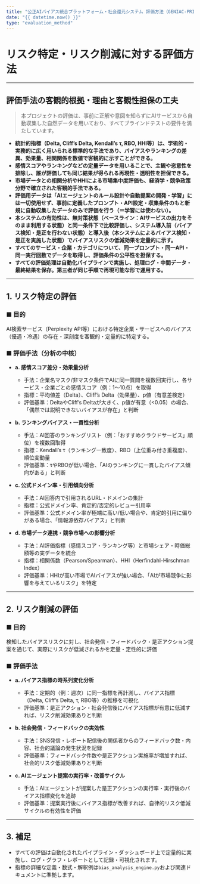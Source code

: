 ```yaml
---
title: "公正AIバイアス統合プラットフォーム・社会還元システム 評価方法（GENIAC-PRIZE応募用）"
date: "{{ datetime.now() }}"
type: "evaluation_method"
---
```


# リスク特定・リスク削減に対する評価方法

---

## 評価手法の客観的根拠・理由と客観性担保の工夫

> 本プロジェクトの評価は、事前に正解や意図を知らずにAIサービスから自動収集した自然データを用いており、すべてブラインドテストの要件を満たしています。

- **統計的指標（Delta, Cliff’s Delta, Kendall’s τ, RBO, HHI等）は、学術的・実務的に広く用いられる標準的な手法であり、バイアスやランキングの差異、効果量、相関関係を数値で客観的に示すことができる。**
- **感情スコアやランキングなどの定量データを用いることで、主観や恣意性を排除し、誰が評価しても同じ結果が得られる再現性・透明性を担保できる。**
- **市場データとの相関分析やHHIによる市場集中度評価も、経済学・競争政策分野で確立された客観的手法である。**
- **評価用データは「AIエージェントのルール設計や自動提案の開発・学習」には一切使用せず、事前に定義したプロンプト・API設定・収集条件のもと新規に自動収集したデータのみで評価を行う（＝学習には使わない）。**
- **本システムの有効性は、無対策状態（ベースライン：AIサービスの出力をそのまま利用する状態）と同一条件下で比較評価し、システム導入前（バイアス検知・是正を行わない状態）と導入後（本システムによるバイアス検知・是正を実施した状態）でバイアスリスクの低減効果を定量的に示す。**
- **すべてのサービス・企業・カテゴリについて、同一プロンプト・同一API・同一実行回数でデータを取得し、評価条件の公平性を担保する。**
- **すべての評価処理は自動化パイプラインで実施し、処理ログ・中間データ・最終結果を保存。第三者が同じ手順で再現可能な形で運用する。**

---

## 1. リスク特定の評価

### ■ 目的
AI検索サービス（Perplexity API等）における特定企業・サービスへのバイアス（優遇・冷遇）の存在・深刻度を客観的・定量的に特定する。

### ■ 評価手法（分析の中核）

- **a. 感情スコア差分・効果量分析**
  - 手法：企業名マスク/非マスク条件でAIに同一質問を複数回実行し、各サービス・企業ごとの感情スコア（例：1～10点）を取得
  - 指標：平均値差（Delta）、Cliff’s Delta（効果量）、p値（有意差検定）
  - 評価基準：DeltaやCliff’s Deltaが大きく、p値が有意（<0.05）の場合、「偶然では説明できないバイアスが存在」と判断

- **b. ランキングバイアス・一貫性分析**
  - 手法：AI回答のランキングリスト（例：「おすすめクラウドサービス」順位）を複数回取得
  - 指標：Kendall’s τ（ランキング一致度）、RBO（上位重み付き重複度）、順位変動量
  - 評価基準：τやRBOが低い場合、「AIのランキングに一貫したバイアス傾向がある」と判断

- **c. 公式ドメイン率・引用傾向分析**
  - 手法：AI回答内で引用されるURL・ドメインの集計
  - 指標：公式ドメイン率、肯定的/否定的レビュー引用率
  - 評価基準：公式ドメイン率が極端に高い/低い場合や、肯定的引用に偏りがある場合、「情報源依存バイアス」と判断

- **d. 市場データ連携・競争市場への影響分析**
  - 手法：AI評価指標（感情スコア・ランキング等）と市場シェア・時価総額等の実データを統合
  - 指標：相関係数（Pearson/Spearman）、HHI（Herfindahl-Hirschman Index）
  - 評価基準：HHIが高い市場でAIバイアスが強い場合、「AIが市場競争に影響を与えているリスク」を特定

---

## 2. リスク削減の評価

### ■ 目的
検知したバイアスリスクに対し、社会発信・フィードバック・是正アクション提案を通じて、実際にリスクが低減されるかを定量・定性的に評価

### ■ 評価手法

- **a. バイアス指標の時系列変化分析**
  - 手法：定期的（例：週次）に同一指標を再計測し、バイアス指標（Delta, Cliff’s Delta, τ, RBO等）の推移を可視化
  - 評価基準：是正アクション・社会発信後にバイアス指標が有意に低減すれば、リスク削減効果ありと判断

- **b. 社会発信・フィードバックの実効性**
  - 手法：SNS発信・レポート配信後の関係者からのフィードバック数・内容、社会的議論の発生状況を記録
  - 評価基準：フィードバック件数や是正アクション実施率が増加すれば、社会的リスク低減効果ありと判断

- **c. AIエージェント提案の実行率・改善サイクル**
  - 手法：AIエージェントが提案した是正アクションの実行率・実行後のバイアス指標変化を追跡
  - 評価基準：提案実行後にバイアス指標が改善すれば、自律的リスク低減サイクルの有効性を評価

---

## 3. 補足
- すべての評価は自動化されたパイプライン・ダッシュボード上で定量的に実施し、ログ・グラフ・レポートとして記録・可視化されます。
- 指標の詳細な定義・数式・解釈例は`bias_analysis_engine.py`および関連ドキュメントに準拠します。